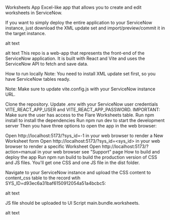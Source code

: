 Worksheets App
Excel-like app that allows you to create and edit worksheets in ServiceNow.

If you want to simply deploy the entire application to your ServiceNow instance, just download the XML update set and import/preview/commit it in the target instance.

alt text

alt text This repo is a web-app that represents the front-end of the ServiceNow application. It is built with React and Vite and uses the ServiceNow API to fetch and save data.

How to run locally
Note: You need to install XML update set first, so you have ServiceNow tables ready.

Note: Make sure to update vite.config.js with your ServiceNow instance URL.

Clone the repository.
Update .env with your ServiceNow user credentials VITE_REACT_APP_USER and VITE_REACT_APP_PASSWORD. IMPORTANT: Make sure the user has access to the Flare Worksheets table.
Run npm install to install the dependencies
Run npm run dev to start the development server
Then you have three options to open the app in the web browser:

Open http://localhost:5173/?sys_id=-1 in your web browser to render a New Worksheet form
Open http://localhost:5173/?sys_id=<sys_id> in your web browser to render a specific Worksheet
Open http://localhost:5173/?action=manual in your web browser see "Support" page
How to build and deploy the app
Run npm run build to build the production version of CSS and JS files. You'll get one CSS and one JS file in the dist folder.

Navigate to your ServiceNow instance and upload the CSS content to content_css table to the record wtih SYS_ID=d93ec6a31baf6150912054a51a4bcbc5:

alt text

JS file should be uploaded to UI Script main.bundle.worksheets.

alt text
